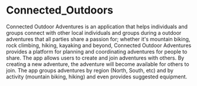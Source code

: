 # Connected_Outdoors
Connected Outdoor Adventures is an application that helps individuals and groups connect with other local individuals and groups during a outdoor adventures that all parties share a passion for; whether it's mountain biking, rock climbing, hiking, kayaking and beyond, Connected Outdoor Adventures provides a platform for planning and coordinating adventures for people to share. The app allows users to create and join adventures with others. By creating a new adventure, the adventure will become available for others to join. The app groups adventures by region (North, South, etc) and by activity (mountain biking, hiking) and even provides suggested equipment.
